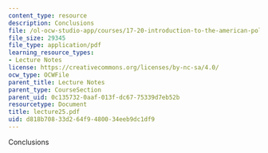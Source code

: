 ```yaml
---
content_type: resource
description: Conclusions
file: /ol-ocw-studio-app/courses/17-20-introduction-to-the-american-political-process-spring-2004/d818b70833d264f9480034eeb9dc1df9_lecture25.pdf
file_size: 29345
file_type: application/pdf
learning_resource_types:
- Lecture Notes
license: https://creativecommons.org/licenses/by-nc-sa/4.0/
ocw_type: OCWFile
parent_title: Lecture Notes
parent_type: CourseSection
parent_uid: 0c135732-0aaf-013f-dc67-75339d7eb52b
resourcetype: Document
title: lecture25.pdf
uid: d818b708-33d2-64f9-4800-34eeb9dc1df9
---
```

Conclusions